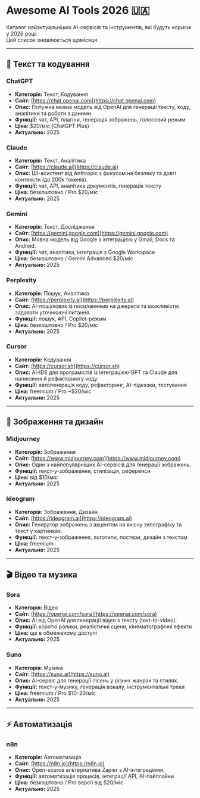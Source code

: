 # Awesome AI Tools 2026 🇺🇦

Каталог найактуальніших AI-сервісів та інструментів, які будуть корисні у 2026 році.  
Цей список оновлюється щомісяця.  

---

## 📝 Текст та кодування

### ChatGPT
- **Категорія:** Текст, Кодування  
- **Сайт:** [https://chat.openai.com](https://chat.openai.com)  
- **Опис:** Потужна мовна модель від OpenAI для генерації тексту, коду, аналітики та роботи з даними.  
- **Функції:** чат, API, плагіни, генерація зображень, голосовий режим  
- **Ціна:** $20/міс (ChatGPT Plus)  
- **Актуально:** 2025  

### Claude
- **Категорія:** Текст, Аналітика  
- **Сайт:** [https://claude.ai](https://claude.ai)  
- **Опис:** ШІ-асистент від Anthropic з фокусом на безпеку та довгі контексти (до 200k токенів).  
- **Функції:** чат, API, аналітика документів, генерація тексту  
- **Ціна:** безкоштовно / Pro $20/міс  
- **Актуально:** 2025  

### Gemini
- **Категорія:** Текст, Дослідження  
- **Сайт:** [https://gemini.google.com](https://gemini.google.com)  
- **Опис:** Мовна модель від Google з інтеграцією у Gmail, Docs та Android.  
- **Функції:** чат, аналітика, інтеграція з Google Workspace  
- **Ціна:** безкоштовно / Gemini Advanced $20/міс  
- **Актуально:** 2025  

### Perplexity
- **Категорія:** Пошук, Аналітика  
- **Сайт:** [https://perplexity.ai](https://perplexity.ai)  
- **Опис:** AI-пошуковик із посиланнями на джерела та можливістю задавати уточнюючі питання.  
- **Функції:** пошук, API, Copilot-режим  
- **Ціна:** безкоштовно / Pro $20/міс  
- **Актуально:** 2025  

### Cursor
- **Категорія:** Кодування  
- **Сайт:** [https://cursor.sh](https://cursor.sh)  
- **Опис:** AI-IDE для програмістів із інтеграцією GPT та Claude для написання й рефакторингу коду.  
- **Функції:** автогенерація коду, рефакторинг, AI-підказки, тестування  
- **Ціна:** freemium / Pro ~$20/міс  
- **Актуально:** 2025  

---

## 🎨 Зображення та дизайн

### Midjourney
- **Категорія:** Зображення  
- **Сайт:** [https://www.midjourney.com](https://www.midjourney.com)  
- **Опис:** Один з найпопулярніших AI-сервісів для генерації зображень.  
- **Функції:** текст-у-зображення, стилізація, референси  
- **Ціна:** від $10/міс  
- **Актуально:** 2025  

### Ideogram
- **Категорія:** Зображення, Дизайн  
- **Сайт:** [https://ideogram.ai](https://ideogram.ai)  
- **Опис:** Генератор зображень з акцентом на якісну типографіку та текст у картинках.  
- **Функції:** текст-у-зображення, логотипи, постери, дизайн з текстом  
- **Ціна:** freemium  
- **Актуально:** 2025  

---

## 🎬 Відео та музика

### Sora
- **Категорія:** Відео  
- **Сайт:** [https://openai.com/sora](https://openai.com/sora)  
- **Опис:** AI від OpenAI для генерації відео з тексту (text-to-video).  
- **Функції:** короткі ролики, реалістичні сцени, кінематографічні ефекти  
- **Ціна:** ще в обмеженому доступі  
- **Актуально:** 2025  

### Suno
- **Категорія:** Музика  
- **Сайт:** [https://suno.ai](https://suno.ai)  
- **Опис:** AI-сервіс для генерації пісень у різних жанрах та стилях.  
- **Функції:** текст-у-музику, генерація вокалу, інструментальні треки  
- **Ціна:** freemium / Pro $10–20/міс  
- **Актуально:** 2025  

---

## ⚡ Автоматизація

### n8n
- **Категорія:** Автоматизація  
- **Сайт:** [https://n8n.io](https://n8n.io)  
- **Опис:** Open-source альтернатива Zapier з AI-інтеграціями.  
- **Функції:** автоматизація процесів, інтеграції API, AI-пайплайни  
- **Ціна:** безкоштовно / Pro версії від $20/міс  
- **Актуально:** 2025  
